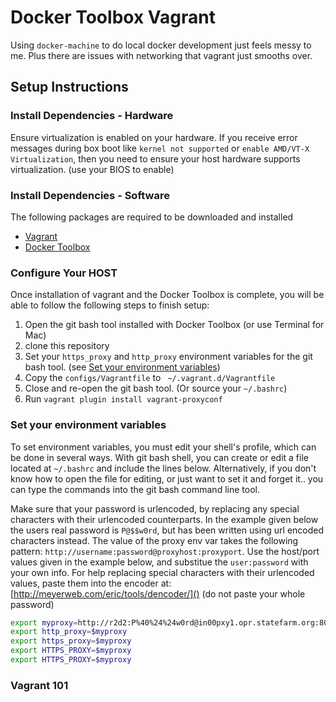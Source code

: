 # Docker Toolbox Vagrant

Using `docker-machine` to do local docker development just feels messy to me. Plus there are issues with networking that vagrant just smooths over.

## Setup Instructions

### Install Dependencies - Hardware

Ensure virtualization is enabled on your hardware. If you receive error messages during box boot like
`kernel not supported` or `enable AMD/VT-X Virtualization`, then you need to ensure your host hardware supports virtualization. (use your BIOS to enable)

### Install Dependencies - Software

The following packages are required to be downloaded and installed

- [Vagrant](https://vagrantup.com)
- [Docker Toolbox](https://https://www.docker.com/toolbox)

### Configure Your HOST

Once installation of vagrant and the Docker Toolbox is complete, you will be able to follow the following steps to finish setup:

1. Open the git bash tool installed with Docker Toolbox (or use Terminal for Mac)
2. clone this repository
5. Set your `https_proxy` and `http_proxy` environment variables for the git bash tool. (see [Set your environment variables](#set-your-environment-variables))
6. Copy the `configs/Vagrantfile` to ` ~/.vagrant.d/Vagrantfile`
7. Close and re-open the git bash tool. (Or source your `~/.bashrc`)
8. Run `vagrant plugin install vagrant-proxyconf`

### Set your environment variables

To set environment variables, you must edit your shell's profile, which can be done in several ways. With git bash shell, you can create or edit a file located at `~/.bashrc`
and include the lines below. Alternatively, if you don't know how to open the file for editing, or just want to set it and forget it.. you can type the commands into the git bash
command line tool.

Make sure that your password is urlencoded, by replacing any special characters with their urlencoded counterparts. In the example given below the users real password is `P@$$w0rd`,
but has been written using url encoded characters instead. The value of the proxy env var takes the following pattern: `http://username:password@proxyhost:proxyport`. Use the host/port values
given in the example below, and substitue the `user:password` with your own info. For help replacing special characters with their urlencoded values, paste them into the encoder at: [http://meyerweb.com/eric/tools/dencoder/]() (do not paste your whole password)

```bash
export myproxy=http://r2d2:P%40%24%24w0rd@in00pxy1.opr.statefarm.org:8000
export http_proxy=$myproxy
export https_proxy=$myproxy
export HTTPS_PROXY=$myproxy
export HTTPS_PROXY=$myproxy
```

### Vagrant 101
